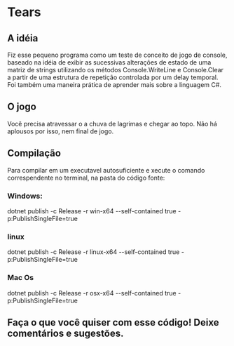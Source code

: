 # Tears
## A idéia
Fiz esse pequeno programa como um teste de conceito de jogo de console, baseado na idéia de exibir as sucessivas alterações de estado de uma matriz de strings utilizando os métodos Console.WriteLine e Console.Clear a partir de uma estrutura de repetição controlada por um delay temporal. Foi também uma maneira prática de aprender mais sobre a linguagem C#.

## O jogo
Você precisa atravessar o a chuva de lagrimas e chegar ao topo. Não há aplousos por isso, nem final de jogo.

## Compilação
Para compilar em um executavel autosuficiente e xecute o comando correspendente no terminal, na pasta do código fonte:

### Windows:
dotnet publish -c Release -r win-x64 --self-contained true -p:PublishSingleFile=true

### linux
dotnet publish -c Release -r linux-x64 --self-contained true -p:PublishSingleFile=true

### Mac Os
dotnet publish -c Release -r osx-x64 --self-contained true -p:PublishSingleFile=true

## Faça o que você quiser com esse código! Deixe comentários e sugestões.